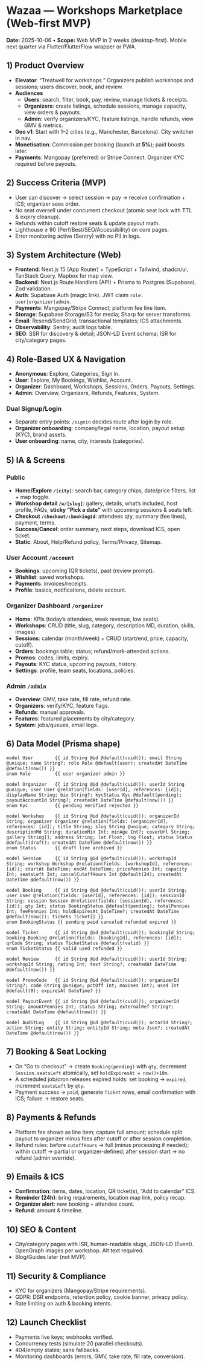 # Wazaa — Workshops Marketplace (Web-first MVP)
**Date:** 2025-10-06 • **Scope:** Web MVP in 2 weeks (desktop-first). Mobile next quarter via Flutter/FlutterFlow wrapper or PWA.

## 1) Product Overview
- **Elevator**: “Treatwell for workshops.” Organizers publish workshops and sessions; users discover, book, and review.
- **Audiences**
  - **Users**: search, filter, book, pay, review, manage tickets & receipts.
  - **Organizers**: create listings, schedule sessions, manage capacity, view orders & payouts.
  - **Admin**: verify organizers/KYC, feature listings, handle refunds, view GMV & metrics.
- **Geo v1**: Start with 1–2 cities (e.g., Manchester, Barcelona). City switcher in nav.
- **Monetisation**: Commission per booking (launch at **5%**); paid boosts later.
- **Payments**: Mangopay (preferred) or Stripe Connect. Organizer KYC required before payouts.

## 2) Success Criteria (MVP)
- User can discover → select session → pay → receive confirmation + ICS; organizer sees order.
- No seat oversell under concurrent checkout (atomic seat lock with TTL & expiry cleanup).
- Refunds within cutoff restore seats & update payout math.
- Lighthouse ≥ 90 (Perf/Best/SEO/Accessibility) on core pages.
- Error monitoring active (Sentry) with no PII in logs.

## 3) System Architecture (Web)
- **Frontend**: Next.js 15 (App Router) + TypeScript + Tailwind, shadcn/ui, TanStack Query. Mapbox for map view.
- **Backend**: Next.js Route Handlers (API) + Prisma to Postgres (Supabase). Zod validation.
- **Auth**: Supabase Auth (magic link). JWT claim `role: user|organizer|admin`.
- **Payments**: Mangopay/Stripe Connect; platform fee line item.
- **Storage**: Supabase Storage/S3 for media; Sharp for server transforms.
- **Email**: Resend/SendGrid; transactional templates; ICS attachments.
- **Observability**: Sentry; audit logs table.
- **SEO**: SSR for discovery & detail; JSON-LD Event schema; ISR for city/category pages.

## 4) Role-Based UX & Navigation
- **Anonymous**: Explore, Categories, Sign in.
- **User**: Explore, My Bookings, Wishlist, Account.
- **Organizer**: Dashboard, Workshops, Sessions, Orders, Payouts, Settings.
- **Admin**: Overview, Organizers, Refunds, Features, System.

### Dual Signup/Login
- Separate entry points: `/signin` decides route after login by role.
- **Organizer onboarding**: company/legal name, location, payout setup (KYC), brand assets.
- **User onboarding**: name, city, interests (categories).

## 5) IA & Screens
### Public
- **Home/Explore `/[city]`**: search bar, category chips, date/price filters, list + map toggle.
- **Workshop detail `/w/[slug]`**: gallery, details, what’s included, host profile, FAQs, **sticky “Pick a date”** with upcoming sessions & seats left.
- **Checkout `/checkout/:bookingId`**: attendees qty, summary (fee lines), payment, terms.
- **Success/Cancel**: order summary, next steps, download ICS, open ticket.
- **Static**: About, Help/Refund policy, Terms/Privacy, Sitemap.

### User Account `/account`
- **Bookings**: upcoming (QR tickets), past (review prompt).
- **Wishlist**: saved workshops.
- **Payments**: invoices/receipts.
- **Profile**: basics, notifications, delete account.

### Organizer Dashboard `/organizer`
- **Home**: KPIs (today’s attendees, week revenue, low seats).
- **Workshops**: CRUD (title, slug, category, description MD, duration, skills, images).
- **Sessions**: calendar (month/week) + CRUD (start/end, price, capacity, cutoff).
- **Orders**: bookings table; status; refund/mark-attended actions.
- **Promos**: codes, limits, expiry.
- **Payouts**: KYC status, upcoming payouts, history.
- **Settings**: profile, team seats, locations, policies.

### Admin `/admin`
- **Overview**: GMV, take rate, fill rate, refund rate.
- **Organizers**: verify/KYC, feature flags.
- **Refunds**: manual approvals.
- **Features**: featured placements by city/category.
- **System**: jobs/queues, email logs.

## 6) Data Model (Prisma shape)
```
model User        {{ id String @id @default(cuid()); email String @unique; name String?; role Role @default(user); createdAt DateTime @default(now()) }}
enum Role         {{ user organizer admin }}

model Organizer   {{ id String @id @default(cuid()); userId String @unique; user User @relation(fields: [userId], references: [id]); displayName String; bio String?; kycStatus Kyc @default(pending); payoutAccountId String?; createdAt DateTime @default(now()) }}
enum Kyc          {{ pending verified rejected }}

model Workshop    {{ id String @id @default(cuid()); organizerId String; organizer Organizer @relation(fields: [organizerId], references: [id]); title String; slug String @unique; category String; descriptionMd String; durationMin Int; minAge Int?; coverUrl String; gallery String[]; address String; lat Float; lng Float; status Status @default(draft); createdAt DateTime @default(now()) }}
enum Status       {{ draft live archived }}

model Session     {{ id String @id @default(cuid()); workshopId String; workshop Workshop @relation(fields: [workshopId], references: [id]); startAt DateTime; endAt DateTime; pricePennies Int; capacity Int; seatsLeft Int; cancelCutoffHours Int @default(24); createdAt DateTime @default(now()) }}

model Booking     {{ id String @id @default(cuid()); userId String; user User @relation(fields: [userId], references: [id]); sessionId String; session Session @relation(fields: [sessionId], references: [id]); qty Int; status BookingStatus @default(pending); totalPennies Int; feePennies Int; holdExpiresAt DateTime?; createdAt DateTime @default(now()); tickets Ticket[] }}
enum BookingStatus {{ pending paid canceled refunded expired }}

model Ticket      {{ id String @id @default(cuid()); bookingId String; booking Booking @relation(fields: [bookingId], references: [id]); qrCode String; status TicketStatus @default(valid) }}
enum TicketStatus {{ valid used refunded }}

model Review      {{ id String @id @default(cuid()); userId String; workshopId String; rating Int; text String?; createdAt DateTime @default(now()) }}

model PromoCode   {{ id String @id @default(cuid()); organizerId String?; code String @unique; pctOff Int; maxUses Int?; used Int @default(0); expiresAt DateTime? }}

model PayoutEvent {{ id String @id @default(cuid()); organizerId String; amountPennies Int; status String; externalRef String?; createdAt DateTime @default(now()) }}

model AuditLog    {{ id String @id @default(cuid()); actorId String?; action String; entity String; entityId String; meta Json?; createdAt DateTime @default(now()) }}
```

## 7) Booking & Seat Locking
- On “Go to checkout” → create `Booking(pending)` with `qty`, decrement `Session.seatsLeft` atomically, set `holdExpiresAt = now()+10m`.
- A scheduled job/cron releases expired holds: set booking → `expired`, increment `seatsLeft` by `qty`.
- Payment success → `paid`, generate `Ticket` rows, email confirmation with ICS; failure → restore seats.

## 8) Payments & Refunds
- Platform fee shown as line item; capture full amount; schedule split payout to organizer minus fees after cutoff or after session completion.
- Refund rules: before `cutoffHours` → full (minus processing if needed); within cutoff → partial or organizer-defined; after session start → no refund (admin override).

## 9) Emails & ICS
- **Confirmation**: items, dates, location, QR ticket(s), “Add to calendar” ICS.
- **Reminder (24h)**: bring requirements, location map link, policy recap.
- **Organizer alert**: new booking + attendee count.
- **Refund**: amount & timeline.

## 10) SEO & Content
- City/category pages with ISR, human-readable slugs, JSON-LD (Event). OpenGraph images per workshop. Alt text required.
- Blog/Guides later (not MVP).

## 11) Security & Compliance
- KYC for organizers (Mangopay/Stripe requirements).
- GDPR: DSR endpoints, retention policy, cookie banner, privacy policy.
- Rate limiting on auth & booking intents.

## 12) Launch Checklist
- Payments live keys; webhooks verified.
- Concurrency tests (simulate 20 parallel checkouts).
- 404/empty states; sane fallbacks.
- Monitoring dashboards (errors, GMV, take rate, fill rate, conversion).
